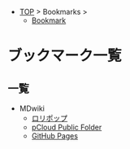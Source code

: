 - [TOP](TOP.md) > Bookmarks >
  - [Bookmark](Bookmark.md)

# ブックマーク一覧

## 一覧

- MDwiki
  - [ロリポップ](https://secret-think.ssl-lolipop.jp/MDwiki/mdwiki.html#!Logseq/Bookmarks.md)
  - [pCloud Public Folder](https://filedn.com/lsS9Mi27iAx7UfvQCOwoLWu/DOCUMENT/MDwiki/mdwiki.html#!Logseq/Bookmarks.md)
  - [GitHub Pages](https://emori.github.io/public/DOCUMENT/MDwiki/mdwiki.html#!Logseq/Bookmarks.md)
